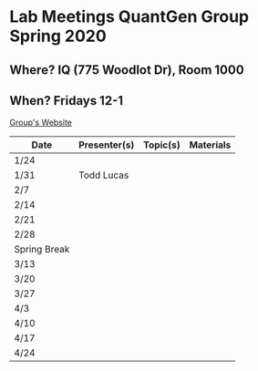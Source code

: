 # Lab Meetings QuantGen Group Spring 2020

## Where? IQ (775 Woodlot Dr), Room 1000

## When? Fridays 12-1

[Group's Website](http://quantgen.github.io/)

| Date           | Presenter(s)     |  Topic(s)        |  Materials    |
| -------------  | ---------------- | ---------------- | ------------- |
| 1/24 |  |  |  |
| 1/31 | Todd Lucas |  |  |
| 2/7 |  |  |  |
| 2/14 |  |  |  |
| 2/21 |  |  |  |
| 2/28 |  |  |  |
| Spring Break |
| 3/13 |  |  |  |
| 3/20 |  |  |  |
| 3/27 |  |  |  |
| 4/3 |  |  |  |
| 4/10 |  |  |  |
| 4/17 |  |  |  |
| 4/24 |  |  |  |
